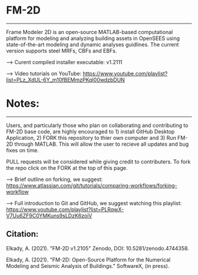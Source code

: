# FM-2D
--------
Frame Modeler 2D is an open-source MATLAB-based computational platform for modeling and analyzing building assets in OpenSEES using state-of-the-art modeling and dynamic analyses guidlines. The current version supports steel MRFs, CBFs and EBFs.

--> Curent compiled installer executable: v1.2111

--> Video tutorials on YouTube: https://www.youtube.com/playlist?list=PLz_XdUL-6Y_m10fBEMmzPKqI00wdzbDUN

# Notes:
---------
Users, and particularly those who plan on collaborating and contributing to FM-2D base code, are highly encouraged to 1) install GitHub Desktop Application, 2) FORK this repository to thier own computer and 3) Run FM-2D through MATLAB. This will allow the user to recieve all updates and bug fixes on time. 

PULL requests will be considered while giving credit to contributers. To fork the repo click on the FORK at the top of this page.

--> Brief outline on forking, we suggest: https://www.atlassian.com/git/tutorials/comparing-workflows/forking-workflow

--> Full introduction to Git and GitHub, we suggest watching this playlist: https://www.youtube.com/playlist?list=PLRqwX-V7Uu6ZF9C0YMKuns9sLDzK6zoiV

Citation:
---------
Elkady, A. (2021). "FM-2D v1.2105" Zenodo, DOI: 10.5281/zenodo.4744358.

Elkady, A. (2021). "FM-2D: Open-Source Platform for the Numerical Modeling and Seismic Analysis of Buildings." SoftwareX, (in press).
